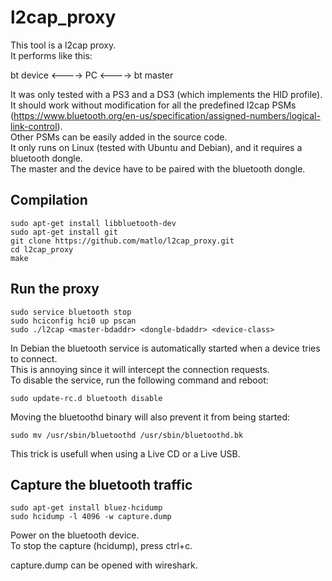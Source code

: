 l2cap_proxy
===========

This tool is a l2cap proxy.  
It performs like this:  

bt device <----> PC <----> bt master  

It was only tested with a PS3 and a DS3 (which implements the HID profile).  
It should work without modification for all the predefined l2cap PSMs (https://www.bluetooth.org/en-us/specification/assigned-numbers/logical-link-control).  
Other PSMs can be easily added in the source code.  
It only runs on Linux (tested with Ubuntu and Debian), and it requires a bluetooth dongle.  
The master and the device have to be paired with the bluetooth dongle.  

Compilation
-----------
```
sudo apt-get install libbluetooth-dev  
sudo apt-get install git  
git clone https://github.com/matlo/l2cap_proxy.git  
cd l2cap_proxy  
make  
```

Run the proxy
-------------
```
sudo service bluetooth stop  
sudo hciconfig hci0 up pscan  
sudo ./l2cap <master-bdaddr> <dongle-bdaddr> <device-class>  
```

In Debian the bluetooth service is automatically started when a device tries to connect.  
This is annoying since it will intercept the connection requests.  
To disable the service, run the following command and reboot:  
```
sudo update-rc.d bluetooth disable  
```
Moving the bluetoothd binary will also prevent it from being started:  
```
sudo mv /usr/sbin/bluetoothd /usr/sbin/bluetoothd.bk  
```
This trick is usefull when using a Live CD or a Live USB.  

Capture the bluetooth traffic
-----------------------------
```
sudo apt-get install bluez-hcidump  
sudo hcidump -l 4096 -w capture.dump  
```

Power on the bluetooth device.  
To stop the capture (hcidump), press ctrl+c.  
  
capture.dump can be opened with wireshark.  
